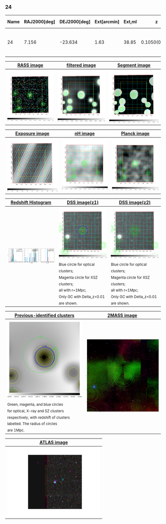 <div STYLE="page-break-after: always;"></div>

### 24

|Name|RAJ2000[deg]|DEJ2000[deg] |Ext[arcmin]| Ext,ml | z | z_src| C|GC(XSZ,Delta_z<0.01)| GC(OPT,Delta_z<0.01)|GC| R_sig[arcmin] | R500[arcmin] | R500[Mpc]| CRsig[c/s] | CR500[c/s] |L500[1E44 erg/s]|F500[1E-12 erg/s/cm^2]| M500[1E14 Msun]|Tx[keV]|Cnt_sig|Beta|Rc[arcmin]|Comment|Alias|
|---|---|---|---|---|---|------|---|--------|---------|----------|---|---|---|---|---|---|---|---|---|---|---|---|---|---|
|24| 7.156| -23.634| 1.63| 38.85| 0.1050(0.008)| z1, z_xsz| B| MCXC, PSZ2, Tar| A, W| A, MCXC, N, PSZ2, Tar, W| 14.162| 8.311| 0.960| 0.282(0.048)| 0.264(0.045)| 1.478(0.145)| 5.253(0.515)| 2.78(0.14)| 4.16(0.13)| 80.8| 0.866(-0.126+0.094)| 3.649(-0.736+0.553)| -| k144|

|[RASS image](../image/24/24_img.pdf)|[filtered image](../image/24/24_fil.pdf)|[Segment image](../image/24/24_seg.pdf)|
|-------------------|--------------------|-------------------|
| <img src="../image/24/24_img.png" width="300">  | <img src="../image/24/24_fil.png" width="300">   | <img src="../image/24/24_seg.png" width="300">  |

|[Exposure image](../image/24/24_mex.pdf)| [nH image](../image/24/24_nh.pdf)| [Planck image](../image/24/24_p.pdf)|
|-------------------|--------------------|-------------------|
|<img src="../image/24/24_mex.png" width="300">   | <img src="../image/24/24_nh.png" width="300">    | <img src="../image/24/24_p.png" width="300"> |

|[Redshift Histogram](../image/24/24_zg.pdf) | [DSS image(z1)](../image/24/24_dss_z1.pdf)      |  [DSS image(z2)](../image/24/24_dss_z2.pdf)    |
|-------------------|--------------------|-------------------|
|<img src="../image/24/24_zg.png" width="300"> |<img src="../image/24/24_dss_z1.png" width="300"> <sub><br>Blue circle for optical clusters; <br>Magenta circle for XSZ clusters; <br>all with r=1Mpc; <br>Only GC with Delta_z<0.01 are shown. </sub>| <img src="../image/24/24_dss_z2.png" width="300"><sub><br>Blue circle for optical clusters; <br>Magenta circle for XSZ clusters; <br>all with r=1Mpc; <br>Only GC with Delta_z<0.01 are shown. </sub> |

|[Previous-identified clusters](../image/24/24_gc.pdf) | [2MASS image](../image/24/24_2mass.pdf)      |
|-------------------|-------------------|
|<img src=../image/24/24_gc.png width="300"> <br><sub>Green, magenta, and blue circles <br>for optical, X-ray and SZ clusters <br>respectively, with redshift of clusters <br>labelled. The radius of circles <br>are 1Mpc.</sub>|<img src="../image/24/24_2mass.png" width="300">  |

|[ATLAS image](../image/24/24_s.pdf)        |
|-------------------|
| <img src="../image/24/24_s.png" width="300">  |
